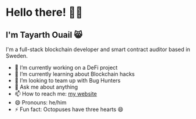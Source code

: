 # Hello there! 👋🏽
## I'm Tayarth Ouail 😸

I'm a full-stack blockchain developer and smart contract auditor based in Sweden.

- 🔭 I’m currently working on a DeFi project
- 🌱 I’m currently learning about Blockchain hacks
- 👯 I’m looking to team up with Bug Hunters
- 💬 Ask me about anything
- 📫 How to reach me: [my website](https://www.tayarthouail.com/)
- 😄 Pronouns: he/him
- ⚡ Fun fact: Octopuses have three hearts 😄

